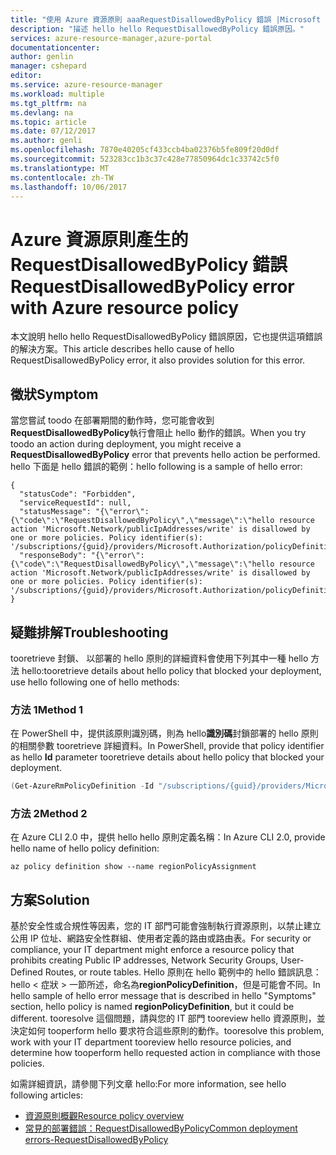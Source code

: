 ```yaml
---
title: "使用 Azure 資源原則 aaaRequestDisallowedByPolicy 錯誤 |Microsoft 文件"
description: "描述 hello hello RequestDisallowedByPolicy 錯誤原因。"
services: azure-resource-manager,azure-portal
documentationcenter: 
author: genlin
manager: cshepard
editor: 
ms.service: azure-resource-manager
ms.workload: multiple
ms.tgt_pltfrm: na
ms.devlang: na
ms.topic: article
ms.date: 07/12/2017
ms.author: genli
ms.openlocfilehash: 7870e40205cf433ccb4ba02376b5fe809f20d0df
ms.sourcegitcommit: 523283cc1b3c37c428e77850964dc1c33742c5f0
ms.translationtype: MT
ms.contentlocale: zh-TW
ms.lasthandoff: 10/06/2017
---
```

# <a name="requestdisallowedbypolicy-error-with-azure-resource-policy"></a><span data-ttu-id="8b60f-103">Azure 資源原則產生的 RequestDisallowedByPolicy 錯誤</span><span class="sxs-lookup"><span data-stu-id="8b60f-103">RequestDisallowedByPolicy error with Azure resource policy</span></span>

<span data-ttu-id="8b60f-104">本文說明 hello hello RequestDisallowedByPolicy 錯誤原因，它也提供這項錯誤的解決方案。</span><span class="sxs-lookup"><span data-stu-id="8b60f-104">This article describes hello cause of hello RequestDisallowedByPolicy error, it also provides solution for this error.</span></span>

## <a name="symptom"></a><span data-ttu-id="8b60f-105">徵狀</span><span class="sxs-lookup"><span data-stu-id="8b60f-105">Symptom</span></span>

<span data-ttu-id="8b60f-106">當您嘗試 toodo 在部署期間的動作時，您可能會收到**RequestDisallowedByPolicy**執行會阻止 hello 動作的錯誤。</span><span class="sxs-lookup"><span data-stu-id="8b60f-106">When you try toodo an action during deployment, you might receive a **RequestDisallowedByPolicy** error that prevents hello action be performed.</span></span> <span data-ttu-id="8b60f-107">hello 下面是 hello 錯誤的範例：</span><span class="sxs-lookup"><span data-stu-id="8b60f-107">hello following is a sample of hello error:</span></span>

```
{
  "statusCode": "Forbidden",
  "serviceRequestId": null,
  "statusMessage": "{\"error\":{\"code\":\"RequestDisallowedByPolicy\",\"message\":\"hello resource action 'Microsoft.Network/publicIpAddresses/write' is disallowed by one or more policies. Policy identifier(s): '/subscriptions/{guid}/providers/Microsoft.Authorization/policyDefinitions/regionPolicyDefinition'.\"}}",
  "responseBody": "{\"error\":{\"code\":\"RequestDisallowedByPolicy\",\"message\":\"hello resource action 'Microsoft.Network/publicIpAddresses/write' is disallowed by one or more policies. Policy identifier(s): '/subscriptions/{guid}/providers/Microsoft.Authorization/policyDefinitions/regionPolicyDefinition'.\"}}"
}
```

## <a name="troubleshooting"></a><span data-ttu-id="8b60f-108">疑難排解</span><span class="sxs-lookup"><span data-stu-id="8b60f-108">Troubleshooting</span></span>

<span data-ttu-id="8b60f-109">tooretrieve 封鎖、 以部署的 hello 原則的詳細資料會使用下列其中一種 hello 方法 hello:</span><span class="sxs-lookup"><span data-stu-id="8b60f-109">tooretrieve details about hello policy that blocked your deployment, use hello following one of hello methods:</span></span>

### <a name="method-1"></a><span data-ttu-id="8b60f-110">方法 1</span><span class="sxs-lookup"><span data-stu-id="8b60f-110">Method 1</span></span>

<span data-ttu-id="8b60f-111">在 PowerShell 中，提供該原則識別碼，則為 hello**識別碼**封鎖部署的 hello 原則的相關參數 tooretrieve 詳細資料。</span><span class="sxs-lookup"><span data-stu-id="8b60f-111">In PowerShell, provide that policy identifier as hello **Id** parameter tooretrieve details about hello policy that blocked your deployment.</span></span>

```PowerShell
(Get-AzureRmPolicyDefinition -Id "/subscriptions/{guid}/providers/Microsoft.Authorization/policyDefinitions/regionPolicyDefinition").Properties.policyRule | ConvertTo-Json
```

### <a name="method-2"></a><span data-ttu-id="8b60f-112">方法 2</span><span class="sxs-lookup"><span data-stu-id="8b60f-112">Method 2</span></span> 

<span data-ttu-id="8b60f-113">在 Azure CLI 2.0 中，提供 hello hello 原則定義名稱：</span><span class="sxs-lookup"><span data-stu-id="8b60f-113">In Azure CLI 2.0, provide hello name of hello policy definition:</span></span> 

```azurecli
az policy definition show --name regionPolicyAssignment
```

## <a name="solution"></a><span data-ttu-id="8b60f-114">方案</span><span class="sxs-lookup"><span data-stu-id="8b60f-114">Solution</span></span>

<span data-ttu-id="8b60f-115">基於安全性或合規性等因素，您的 IT 部門可能會強制執行資源原則，以禁止建立公用 IP 位址、網路安全性群組、使用者定義的路由或路由表。</span><span class="sxs-lookup"><span data-stu-id="8b60f-115">For security or compliance, your IT department might enforce a resource policy that prohibits creating Public IP addresses, Network Security Groups, User-Defined Routes, or route tables.</span></span> <span data-ttu-id="8b60f-116">Hello 原則在 hello 範例中的 hello 錯誤訊息： hello < 症狀 > 一節所述，命名為**regionPolicyDefinition**，但是可能會不同。</span><span class="sxs-lookup"><span data-stu-id="8b60f-116">In hello sample of hello error message that is described in hello "Symptoms" section, hello policy is named **regionPolicyDefinition**, but it could be different.</span></span>
<span data-ttu-id="8b60f-117">tooresolve 這個問題，請與您的 IT 部門 tooreview hello 資源原則，並決定如何 tooperform hello 要求符合這些原則的動作。</span><span class="sxs-lookup"><span data-stu-id="8b60f-117">tooresolve this problem, work with your IT department tooreview hello resource policies, and determine how tooperform hello requested action in compliance with those policies.</span></span>


<span data-ttu-id="8b60f-118">如需詳細資訊，請參閱下列文章 hello:</span><span class="sxs-lookup"><span data-stu-id="8b60f-118">For more information, see hello following articles:</span></span>

- [<span data-ttu-id="8b60f-119">資源原則概觀</span><span class="sxs-lookup"><span data-stu-id="8b60f-119">Resource policy overview</span></span>](resource-manager-policy.md)
- [<span data-ttu-id="8b60f-120">常見的部署錯誤：RequestDisallowedByPolicy</span><span class="sxs-lookup"><span data-stu-id="8b60f-120">Common deployment errors-RequestDisallowedByPolicy</span></span>](resource-manager-common-deployment-errors.md#requestdisallowedbypolicy)

 


